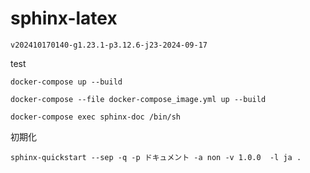 # sphinx-latex

```
v202410170140-g1.23.1-p3.12.6-j23-2024-09-17
```

test
```
docker-compose up --build

docker-compose --file docker-compose_image.yml up --build

```



```
docker-compose exec sphinx-doc /bin/sh
```
初期化
```
sphinx-quickstart --sep -q -p ドキュメント -a non -v 1.0.0  -l ja . 
```
